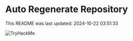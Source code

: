 # Auto Regenerate Repository

This README was last updated: 2024-10-22 03:51:33

 ![TryHackMe](https://tryhackme.com/badge/533634)